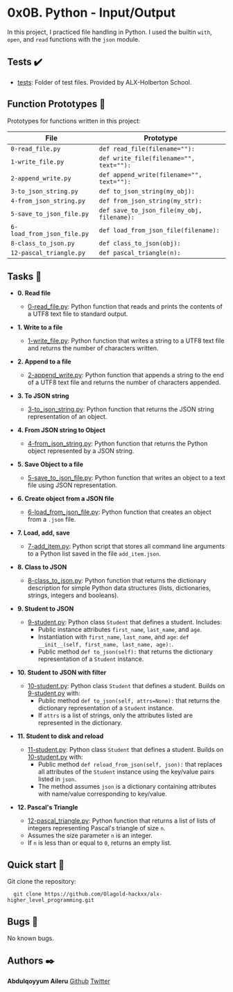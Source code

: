 # 0x0B. Python - Input/Output

In this project, I practiced file handling in Python. I used the builtin `with`,
`open`, and `read` functions with the `json` module. 

## Tests :heavy_check_mark:

* [tests](./tests): Folder of test files. Provided by ALX-Holberton School.

## Function Prototypes :floppy_disk:

Prototypes for functions written in this project:

| File        | Prototype               |
| ----------- | ----------------------- |
| `0-read_file.py` | `def read_file(filename=""):` |
| `1-write_file.py` | `def write_file(filename="", text=""):` |
| `2-append_write.py` | `def append_write(filename="", text=""):` |
| `3-to_json_string.py` | `def to_json_string(my_obj):` |
| `4-from_json_string.py` | `def from_json_string(my_str):` |
| `5-save_to_json_file.py` | `def save_to_json_file(my_obj, filename):` |
| `6-load_from_json_file.py` | `def load_from_json_file(filename):` |
| `8-class_to_json.py` |  `def class_to_json(obj):`
| `12-pascal_triangle.py` | `def pascal_triangle(n):` |


## Tasks :page_with_curl:

* **0. Read file**
  * [0-read_file.py](./0-read_file.py): Python function that reads and prints the contents of a UTF8 text
  file to standard output.

* **1. Write to a file**
  * [1-write_file.py](./3-write_file.py): Python function that writes a string to a UTF8 text
  file and returns the number of characters written.

* **2. Append to a file**
  * [2-append_write.py](./2-append_write.py): Python function that appends a string to the end of a
  UTF8 text file and returns the number of characters appended.

* **3. To JSON string**
  * [3-to_json_string.py](./3-to_json_string.py): Python function that returns the JSON string
  representation of an object.

* **4. From JSON string to Object**
  * [4-from_json_string.py](./4-from_json_string.py): Python function that returns the Python object
  represented by a JSON string.

* **5. Save Object to a file**
  * [5-save_to_json_file.py](.5-save_to_json_file.py): Python function that writes an object to a text
  file using JSON representation.

* **6. Create object from a JSON file**
  * [6-load_from_json_file.py](./6-load_from_json_file.py): Python function that creates an object from a
  `.json` file.

* **7. Load, add, save**
  * [7-add_item.py](./7-add_item.py): Python script that stores all command line arguments to a
  Python list saved in the file `add_item.json`.

* **8. Class to JSON**
  * [8-class_to_json.py](./8-class_to_json.py): Python function that returns the dictionary
  description for simple Python data structures (lists, dictionaries, strings,
  integers and booleans).

* **9. Student to JSON**
  * [9-student.py](./9-student.py): Python class `Student` that defines a student. Includes:
    * Public instance attributes `first_name`, `last_name`, and `age`.
    * Instantiation with `first_name`, `last_name`, and `age`:
    `def __init__(self, first_name, last_name, age):`.
    * Public method `def to_json(self):` that returns the dictionary
    representation of a `Student` instance.

* **10. Student to JSON with filter**
  * [10-student.py](./10-student.py): Python class `Student` that defines a student. Builds on
  [9-student.py](./9-student.py) with:
    * Public method `def to_json(self, attrs=None):` that returns the
    dictionary representation of a `Student` instance.
    * If `attrs` is a list of strings, only the attributes listed are
    represented in the dictionary.

* **11. Student to disk and reload**
  * [11-student.py](./11-student.py): Python class `Student` that defines a student. Builds on
  [10-student.py](./10-student.py) with:
    * Public method `def reload_from_json(self, json):` that replaces all
    attributes of the `Student` instance using the key/value pairs listed in `json`.
    * The method assumes `json` is a dictionary containing attributes with
    name/value corresponding to key/value.

* **12. Pascal's Triangle**
  * [12-pascal_triangle.py](./12-pascal_triangle.py): Python function that returns a list of lists of
  integers representing Pascal's triangle of size `n`.
  * Assumes the size parameter `n` is an integer.
  * If `n` is less than or equal to `0`, returns an empty list.


## Quick start :runner:
Git clone the repository: 
```
  git clone https://github.com/Olagold-hackxx/alx-higher_level_programming.git
```

## Bugs :loudspeaker:
No known bugs.


## Authors :black_nib:
**Abdulqoyyum Aileru**   [Github](https://github.com/olagold-hackxx) [Twitter](https:/twitter.com/quyyumzy)
 